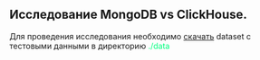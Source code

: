 ## Исследование MongoDB vs ClickHouse.
Для проведения исследования необходимо [скачать](https://www.kaggle.com/datasets/vardhansiramdasu/fraudulent-transactions-prediction)
dataset с тестовыми данными в директорию <span style="color:#00FF7F">./data</span>
